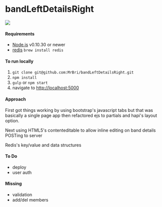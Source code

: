 bandLeftDetailsRight
====================

![](http://g.recordit.co/4JkJXIndzA.gif)

#### Requirements
- [Node.js](https://github.com/joyent/node/wiki/Installing-Node.js-via-package-manager) v0.10.30 or newer
- [redis](http://redis.io/download) `brew install redis`

#### To run locally
1. `git clone git@github.com:MrBri/bandLeftDetailsRight.git`
2. `npm install`
3. `gulp` or `npm start`
4. navigate to [http://localhost:5000](http://localhost:5000)

#### Approach
First got things working by using bootstrap's javascript tabs but that was basically a single page app then refactored ejs to partials and hapi's layout option.

Next using HTML5's contenteditable to allow inline editing on band details POSTing to server

Redis's key/value and data structures

#### To Do
- deploy
- user auth

#### Missing
- validation
- add/del members
